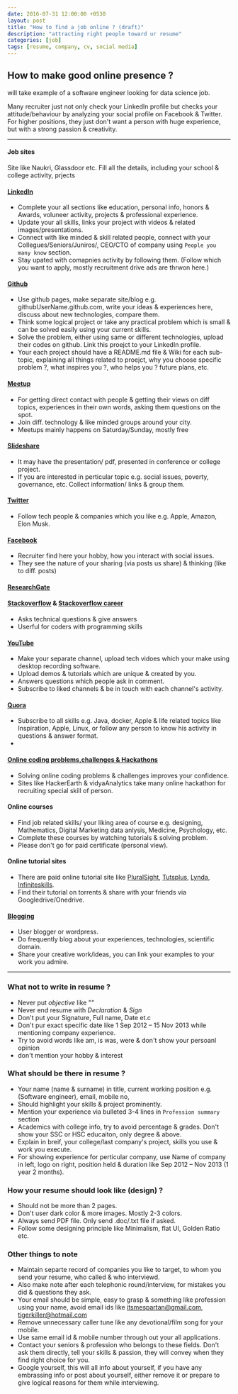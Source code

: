 ```yaml
---
date: 2016-07-31 12:00:00 +0530
layout: post
title: "How to find a job online ? (draft)"
description: "attracting right people toward ur resume"
categories: [job]
tags: [resume, company, cv, social media]
---
```


## How to make good online presence ?
will take example of a software engineer looking for data science job.

Many recruiter just not only check your LinkedIn profile but checks your attitude/behaviour by analyzing your social profile on Facebook & Twitter.
For higher positions, they just don't want a person with huge experience, but with a strong passion & creativity.

---

#### Job sites
Site like Naukri, Glassdoor etc.
Fill all the details, including your school & college activity, prjects

#### [LinkedIn](https://www.linkedin.com/)
- Complete your all sections like education, personal info, honors & Awards, voluneer activity, projects & professional experience.
- Update your all skills, links your project with videos & related images/presentations.
- Connect with like minded & skill related people, connect with your Collegues/Seniors/Juniros/, CEO/CTO of company using `People you many know` section.
- Stay upated with comapnies activity by following them. (Follow which you want to apply, mostly recruitment drive ads are thrwon here.)

#### [Github](https://github.com/)
- Use github pages, make separate site/blog e.g. githubUserName.github.com, write your ideas & experiences here,
  discuss about new technologies, compare them.
- Think some logical project or take any practical problem which is small & can be solved easily using your current skills.
- Solve the problem, either using same or different technologies, upload their codes on github. Link this proejct to your LinkedIn profile.
- Your each project should have a README.md file & Wiki for each sub-topic,
  explaining all things related to proejct, why you choose specific problem ?, what inspires you ?, who helps you ? future plans, etc.

#### [Meetup](http://www.meetup.com/)
- For getting direct contact with people & getting their views on diff topics,
  experiences in their own words, asking them questions on the spot.
- Join diff. technology & like minded groups around your city.
- Meetups mainly happens on Saturday/Sunday, mostly free

#### [Slideshare](http://www.slideshare.net/)
- It may have the presentation/ pdf, presented in conference or college project.
- If you are interested in perticular topic e.g. social issues, poverty, governance, etc.
  Collect information/ links & group them.

#### [Twitter](https://www.twitter.com/)
- Follow tech people & companies which you like e.g. Apple, Amazon, Elon Musk.


#### [Facebook](https://www.facebook.com/)
- Recruiter find here your hobby, how you interact with social issues.
- They see the nature of your sharing (via posts us share) & thinking (like to diff. posts)

#### [ResearchGate](https://www.researchgate.net/)

#### [Stackoverflow](http://stackoverflow.com/) & [Stackoverflow career](https://careers.stackoverflow.com/)
- Asks technical questions & give answers
- Userful for coders with programming skills

#### [YouTube](https://www.youtube.com/)
- Make your separate channel, upload tech vidoes which your make using desktop recording software.
- Upload demos & tutorials which are unique & created by you.
- Answers questions which people ask in comment.
- Subscribe to liked channels & be in touch with each channel's activity.

#### [Quora](http://www.quora.com/)
- Subscribe to all skills e.g. Java, docker, Apple & life related topics like Inspiration, Apple, Linux,
  or follow any person to know his activity in questions & answer format.
-

#### [Online coding problems,challenges & Hackathons](http://sagarnikam123.github.com/programming/2015/10/14/programming-challenges-problems-resources)
- Solving online coding problems & challenges improves your confidence.
- Sites like HackerEarth & vidyaAnalytics take many online hackathon for recruiting special skill of person.


#### Online courses
- Find job related skills/ your liking area of course e.g. designing, Mathematics, Digital Marketing
  data anlysis, Medicine, Psychology, etc.
- Complete these courses by watching tutorials & solving problem.
- Please don't go for paid certificate (personal view).

#### Online tutorial sites
- There are paid online tutorial site like [PluralSight](https://www.pluralsight.com/),
  [Tutsplus](https://tutsplus.com/), [Lynda](https://www.lynda.com/), [Infiniteskills](http://www.infiniteskills.com/).
- Find their tutorial on torrents & share with your friends via Googledrive/Onedrive.

#### [Blogging](https://www.blogger.com/)
- User blogger or wordpress.
- Do frequently blog about your experiences, technologies, scientific domain.
- Share your creative work/ideas, you can link your examples to your work you admire.

---

### What not to write in resume ?
- Never put *objective* like ""
- Never end resume with *Declaration* & *Sign*
- Don't put your Signature, Full name, Date et.c
- Don't pur exact specific date like 1 Sep 2012 – 15 Nov 2013 while mentioning company experience.
- Try to avoid words like am, is was, were & don't show your persoanl opinion
- don't mention your hobby & interest

### What should be there in resume ?
- Your name (name & surname) in title, current working position e.g. (Software engineer), email, mobile no,
- Should highlight your skills & project prominently.
- Mention your experience via bulleted 3-4 lines in `Profession summary` section
- Academics with college info, try to avoid percentage & grades. Don't show your SSC or HSC educaiton, only degree & above.
- Explain in breif, your college/last company's project, skills you use & work you execute.
- For showing experience for perticular company, use Name of company in left, logo on right,
  position held & duration like Sep 2012 – Nov 2013 (1 year 2 months).

### How your resume should look like (design) ?
- Should not be more than 2 pages.
- Don't user dark color & more images. Mostly 2-3 colors.
- Always send PDF file. Only send .doc/.txt file if asked.
- Follow some designing principle like Minimalism, flat UI, Golden Ratio etc.

### Other things to note
- Maintain separte record of companies you like to target, to whom you send your resume, who called & who interviewd.
- Also make note after each telephonic round/interview, for mistakes you did & questions they ask.
- Your email should be simple, easy to grasp & something like profession using your name, avoid email ids like itsmespartan@gmail.com, tigerkiller@hotmail.com
- Remove unnecessary caller tune like any devotional/film song for your mobile.
- Use same email id & mobile number through out your all applications.
- Contact your seniors & profession who belongs to these fields.
  Don't ask them directly, tell your skills & passion, they will convey when they find right choice for you.
- Google yourself, this will all info about yourself, if you have any embrassing info or post about yourself,
  either remove it or prepare to give logical reasons for them while interviewing.
